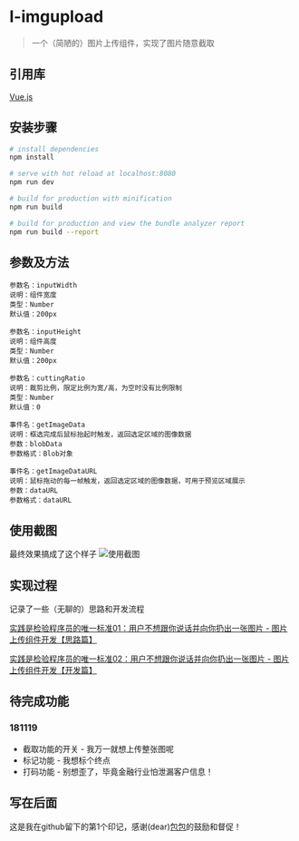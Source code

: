 # l-imgupload

> 一个（简陋的）图片上传组件，实现了图片随意截取

## 引用库
[Vue.js][1]

## 安装步骤

``` bash
# install dependencies
npm install

# serve with hot reload at localhost:8080
npm run dev

# build for production with minification
npm run build

# build for production and view the bundle analyzer report
npm run build --report
```
## 参数及方法
```
参数名：inputWidth
说明：组件宽度
类型：Number
默认值：200px

参数名：inputHeight
说明：组件高度
类型：Number
默认值：200px

参数名：cuttingRatio
说明：裁剪比例，限定比例为宽/高，为空时没有比例限制
类型：Number
默认值：0

事件名：getImageData
说明：框选完成后鼠标抬起时触发，返回选定区域的图像数据
参数：blobData
参数格式：Blob对象

事件名：getImageDataURL
说明：鼠标拖动的每一帧触发，返回选定区域的图像数据，可用于预览区域展示
参数：dataURL
参数格式：dataURL
```
## 使用截图
最终效果搞成了这个样子
![使用截图][2]

## 实现过程
记录了一些（无聊的）思路和开发流程

[实践是检验程序员的唯一标准01：用户不想跟你说话并向你扔出一张图片 - 图片上传组件开发【思路篇】][3]

[实践是检验程序员的唯一标准02：用户不想跟你说话并向你扔出一张图片 - 图片上传组件开发【开发篇】][4]


## 待完成功能
### 181119
* 截取功能的开关 - 我万一就想上传整张图呢
* 标记功能 - 我想标个终点
* 打码功能 - 别想歪了，毕竟金融行业怕泄漏客户信息！

## 写在后面
这是我在github留下的第1个印记，感谢(dear)[包包][5]的鼓励和督促！

[1]:https://github.com/vuejs/vue
[2]:https://image-static.segmentfault.com/263/439/2634393145-5bc9d90ad64b9_articlex
[3]:https://segmentfault.com/a/1190000013038300?_ea=4843335
[4]:https://segmentfault.com/a/1190000016743925?_ea=4855622
[5]:https://github.com/iris-official
